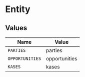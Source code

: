 # Entity


## Values

| Name            | Value           |
| --------------- | --------------- |
| `PARTIES`       | parties         |
| `OPPORTUNITIES` | opportunities   |
| `KASES`         | kases           |
